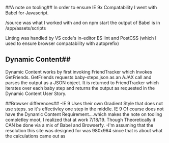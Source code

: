 ##A note on tooling##
In order to ensure IE 9x Compatability I went with Babel for Javascript.

/source was what I worked with and on npm start the output of Babel is in /app/assets/scripts

Linting was handled by VS code's in-editor ES lint and PostCSS (which I used to ensure browser compatability with autoprefix)

## Dynamic Content##
Dynamic Content works by first invoking FriendTracker which Invokes GetFriends. 
GetFriends requests baby-steps.json as an AJAX call and parses the output as a JSON object.
It is returned to FriendTracker which iterates over each baby step and returns the output as requested in the Dynamic Content User Story.

##Browser differences##
-IE 9 Uses their own Gradient Style that does not use steps. so it's effectivley one step in the middle. IE 9 Of course does not have the Dynamic Content Requirement....which makes the note on tooling completley moot, I realized that at work 7/18/19. Though Theoretically it CAN be done via a mix of Babel and Browserfy.
-I'm assuming that the resolution this site was designed for was 980x964 since that is about what the calculations came out as